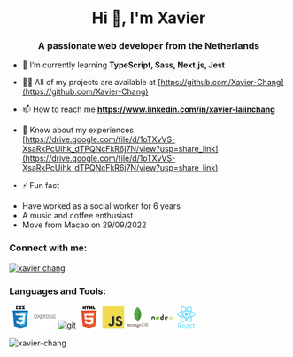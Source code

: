 <h1 align="center">Hi 👋, I'm Xavier</h1>
<h3 align="center">A passionate web developer from the Netherlands</h3>

- 🌱 I’m currently learning **TypeScript, Sass, Next.js, Jest**

- 👨‍💻 All of my projects are available at [https://github.com/Xavier-Chang](https://github.com/Xavier-Chang)

- 📫 How to reach me **https://www.linkedin.com/in/xavier-laiinchang**

- 📄 Know about my experiences [https://drive.google.com/file/d/1oTXvVS-XsaRkPcUihk_dTPQNcFkR6j7N/view?usp=share_link](https://drive.google.com/file/d/1oTXvVS-XsaRkPcUihk_dTPQNcFkR6j7N/view?usp=share_link)

- ⚡ Fun fact <ul>
<li>Have worked as a social worker for 6 years</li>
<li>A music and coffee enthusiast</li>
<li>Move from Macao on 29/09/2022</li>
</ul>

<h3 align="left">Connect with me:</h3>
<p align="left">
<a href="https://linkedin.com/in/xavier chang" target="blank"><img align="center" src="https://raw.githubusercontent.com/rahuldkjain/github-profile-readme-generator/master/src/images/icons/Social/linked-in-alt.svg" alt="xavier chang" height="30" width="40" /></a>
</p>

<h3 align="left">Languages and Tools:</h3>
<p align="left"> <a href="https://www.w3schools.com/css/" target="_blank" rel="noreferrer"> <img src="https://raw.githubusercontent.com/devicons/devicon/master/icons/css3/css3-original-wordmark.svg" alt="css3" width="40" height="40"/> </a> <a href="https://expressjs.com" target="_blank" rel="noreferrer"> <img src="https://raw.githubusercontent.com/devicons/devicon/master/icons/express/express-original-wordmark.svg" alt="express" width="40" height="40"/> </a> <a href="https://git-scm.com/" target="_blank" rel="noreferrer"> <img src="https://www.vectorlogo.zone/logos/git-scm/git-scm-icon.svg" alt="git" width="40" height="40"/> </a> <a href="https://www.w3.org/html/" target="_blank" rel="noreferrer"> <img src="https://raw.githubusercontent.com/devicons/devicon/master/icons/html5/html5-original-wordmark.svg" alt="html5" width="40" height="40"/> </a> <a href="https://developer.mozilla.org/en-US/docs/Web/JavaScript" target="_blank" rel="noreferrer"> <img src="https://raw.githubusercontent.com/devicons/devicon/master/icons/javascript/javascript-original.svg" alt="javascript" width="40" height="40"/> </a> <a href="https://www.mongodb.com/" target="_blank" rel="noreferrer"> <img src="https://raw.githubusercontent.com/devicons/devicon/master/icons/mongodb/mongodb-original-wordmark.svg" alt="mongodb" width="40" height="40"/> </a> <a href="https://nodejs.org" target="_blank" rel="noreferrer"> <img src="https://raw.githubusercontent.com/devicons/devicon/master/icons/nodejs/nodejs-original-wordmark.svg" alt="nodejs" width="40" height="40"/> </a> <a href="https://reactjs.org/" target="_blank" rel="noreferrer"> <img src="https://raw.githubusercontent.com/devicons/devicon/master/icons/react/react-original-wordmark.svg" alt="react" width="40" height="40"/> </a> </p>

<p><img align="center" src="https://github-readme-stats.vercel.app/api/top-langs?username=xavier-chang&show_icons=true&locale=en&layout=compact" alt="xavier-chang" /></p>
